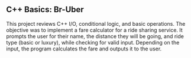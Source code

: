 ## C++ Basics: Br-Uber
This project reviews C++ I/O, conditional logic, and basic operations. The objective was to implement a fare calculator for a ride sharing service. It prompts the user for their name, the distance they will be going, and ride type (basic or luxury), while checking for valid input. Depending on the input, the program calculates the fare and outputs it to the user. 
